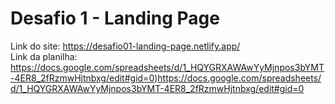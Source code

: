 # Desafio 1 - Landing Page

Link do site: https://desafio01-landing-page.netlify.app/<br>
Link da planilha: https://docs.google.com/spreadsheets/d/1_HQYGRXAWAwYyMjnpos3bYMT-4ER8_2fRzmwHjtnbxg/edit#gid=0)https://docs.google.com/spreadsheets/d/1_HQYGRXAWAwYyMjnpos3bYMT-4ER8_2fRzmwHjtnbxg/edit#gid=0
